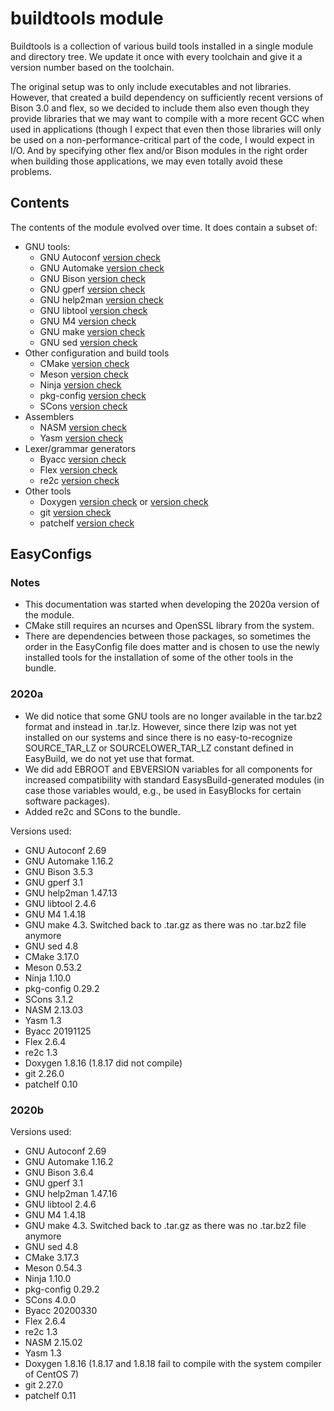 # buildtools module

Buildtools is a collection of various build tools installed in a single module and 
directory tree. We update it once with every toolchain and give it a version number 
based on the toolchain.

The original setup was to only include executables and not libraries. However, that 
created a build dependency on sufficiently recent versions of Bison 3.0 and flex, so 
we decided to include them also even though they provide libraries that we may want 
to compile with a more recent GCC when used in applications (though I expect that 
even then those libraries will only be used on a non-performance-critical part of 
the code, I would expect in I/O. And by specifying other flex and/or Bison modules 
in the right order when building those applications, we may even totally avoid 
these problems.


## Contents

The contents of the module evolved over time. It does contain a subset of:
  * GNU tools:
      * GNU Autoconf [version check](http://ftp.gnu.org/gnu/autoconf/)
      * GNU Automake [version check](http://ftp.gnu.org/gnu/automake/)
      * GNU Bison [version check](https://ftp.gnu.org/gnu/bison/)
      * GNU gperf [version check](https://www.gnu.org/software/gperf/)
      * GNU help2man [version check](http://ftpmirror.gnu.org/help2man/)
      * GNU libtool [version check](https://www.gnu.org/software/libtool/)
      * GNU M4 [version check](https://www.gnu.org/software/m4/)
      * GNU make [version check](http://ftp.gnu.org/gnu/make/)
      * GNU sed [version check](http://ftp.gnu.org/gnu/sed/)
  * Other configuration and build tools
      * CMake [version check](http://www.cmake.org/)
      * Meson [version check](https://pypi.org/project/meson/#history)
      * Ninja [version check](https://ninja-build.org/)
      * pkg-config [version check](https://www.freedesktop.org/wiki/Software/pkg-config/)
      * SCons [version check](https://github.com/SCons/scons/releases)
  * Assemblers
      * NASM [version check](http://www.nasm.us/)
      * Yasm [version check](http://yasm.tortall.net/Download.html)
  * Lexer/grammar generators
      * Byacc [version check](ftp://ftp.invisible-island.net/byacc)
      * Flex [version check](https://github.com/westes/flex/releases)
      * re2c [version check](https://github.com/skvadrik/re2c/releases)
  * Other tools
      * Doxygen [version check](http://www.doxygen.nl/download.html) or [version check](https://github.com/doxygen/doxygen/releases)
      * git [version check](https://github.com/git/git/releases)
      * patchelf [version check](https://github.com/NixOS/patchelf/releases)


## EasyConfigs

### Notes

  * This documentation was started when developing the 2020a version of the module.
  * CMake still requires an ncurses and OpenSSL library from the system.
  * There are dependencies between those packages, so sometimes the order in the 
    EasyConfig file does matter and is chosen to use the newly installed tools
    for the installation of some of the other tools in the bundle.


### 2020a

  * We did notice that some GNU tools are no longer available in the tar.bz2 format and 
    instead in .tar.lz. However, since there lzip was not yet installed on our systems 
    and since there is no easy-to-recognize SOURCE_TAR_LZ or SOURCELOWER_TAR_LZ constant
    defined in EasyBuild, we do not yet use that format.
  * We did add EBROOT and EBVERSION variables for all components for increased compatibility
    with standard EasysBuild-generated modules (in case those variables would, e.g., 
    be used in EasyBlocks for certain software packages).
  * Added re2c and SCons to the bundle.

Versions used:
  * GNU Autoconf 2.69
  * GNU Automake 1.16.2
  * GNU Bison 3.5.3
  * GNU gperf 3.1
  * GNU help2man 1.47.13
  * GNU libtool 2.4.6
  * GNU M4 1.4.18
  * GNU make 4.3. Switched back to .tar.gz as there was no .tar.bz2 file anymore
  * GNU sed 4.8
  * CMake 3.17.0
  * Meson 0.53.2
  * Ninja 1.10.0
  * pkg-config 0.29.2
  * SCons 3.1.2
  * NASM 2.13.03
  * Yasm 1.3
  * Byacc 20191125
  * Flex 2.6.4
  * re2c 1.3
  * Doxygen 1.8.16 (1.8.17 did not compile)
  * git 2.26.0 
  * patchelf 0.10


### 2020b

Versions used:
  * GNU Autoconf 2.69
  * GNU Automake 1.16.2
  * GNU Bison 3.6.4
  * GNU gperf 3.1
  * GNU help2man 1.47.16
  * GNU libtool 2.4.6
  * GNU M4 1.4.18
  * GNU make 4.3. Switched back to .tar.gz as there was no .tar.bz2 file anymore
  * GNU sed 4.8
  * CMake 3.17.3
  * Meson 0.54.3
  * Ninja 1.10.0
  * pkg-config 0.29.2
  * SCons 4.0.0
  * Byacc 20200330
  * Flex 2.6.4
  * re2c 1.3
  * NASM 2.15.02
  * Yasm 1.3
  * Doxygen 1.8.16 (1.8.17 and 1.8.18 fail to compile with the system compiler of CentOS 
    7)
  * git 2.27.0 
  * patchelf 0.11

